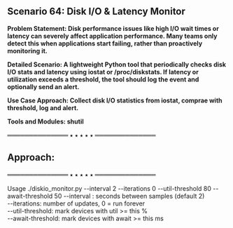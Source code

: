 ## Scenario 64: Disk I/O & Latency Monitor  
**Problem Statement: Disk performance issues like high I/O wait times or latency can severely affect application performance. Many teams only detect this when applications start failing, rather than proactively monitoring it.**  

**Detailed Scenario: A lightweight Python tool that periodically checks disk I/O stats and latency using iostat or /proc/diskstats. If latency or utilization exceeds a threshold, the tool should log the event and optionally send an alert.**  

**Use Case Approach: Collect disk I/O statistics from iostat, comprae with threshold, log and alert.**  

**Tools and Modules: shutil**  


══════════════ ⭑ ⭑ ⭑ ⭑ ⭑ ══════════════

Approach:  
- 

══════════════ ⭑ ⭑ ⭑ ⭑ ⭑ ══════════════

Usage
./diskio_monitor.py --interval 2 --iterations 0 --util-threshold 80 --await-threshold 50
  --interval : seconds between samples (default 2)  
  --iterations: number of updates, 0 = run forever  
  --util-threshold: mark devices with util >= this %  
  --await-threshold: mark devices with await >= this ms  
